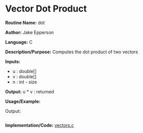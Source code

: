 # Vector Dot Product

**Routine Name:** dot

**Author:** Jake Epperson

**Language:** C

**Description/Purpose:** Computes the dot product of two vectors

**Inputs:**

- u : double[]
- v : double[]
- n : int - size

**Output:** u * v : returned

**Usage/Example:**

Output:
```
```

**Implementation/Code:** [vectors.c](../../../../src/linear_algebra/C/vectors.c)